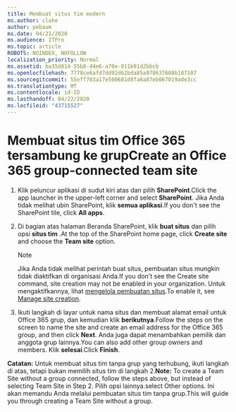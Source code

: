 ```yaml
---
title: Membuat situs tim modern
ms.author: clake
author: pebaum
ms.date: 04/21/2020
ms.audience: ITPro
ms.topic: article
ROBOTS: NOINDEX, NOFOLLOW
localization_priority: Normal
ms.assetid: ba35d814-55b8-44e6-a70e-011b91d2bbcb
ms.openlocfilehash: 7778ce6afd7dd92d62bda85a978637608b187107
ms.sourcegitcommit: 55eff703a17e500681d8fa6a87eb067019ade3cc
ms.translationtype: MT
ms.contentlocale: id-ID
ms.lasthandoff: 04/22/2020
ms.locfileid: "43715527"
---
```

# <a name="create-an-office-365-group-connected-team-site"></a><span data-ttu-id="0fa9d-102">Membuat situs tim Office 365 tersambung ke grup</span><span class="sxs-lookup"><span data-stu-id="0fa9d-102">Create an Office 365 group-connected team site</span></span>

1. <span data-ttu-id="0fa9d-103">Klik peluncur aplikasi di sudut kiri atas dan pilih **SharePoint**.</span><span class="sxs-lookup"><span data-stu-id="0fa9d-103">Click the app launcher in the upper-left corner and select **SharePoint**.</span></span> <span data-ttu-id="0fa9d-104">Jika Anda tidak melihat ubin SharePoint, klik **semua aplikasi**.</span><span class="sxs-lookup"><span data-stu-id="0fa9d-104">If you don't see the SharePoint tile, click **All apps**.</span></span>
    
2. <span data-ttu-id="0fa9d-105">Di bagian atas halaman Beranda SharePoint, klik **buat situs** dan pilih opsi **situs tim** .</span><span class="sxs-lookup"><span data-stu-id="0fa9d-105">At the top of the SharePoint home page, click **Create site** and choose the **Team site** option.</span></span> 
    
    > [!NOTE]
    > <span data-ttu-id="0fa9d-106">Jika Anda tidak melihat perintah buat situs, pembuatan situs mungkin tidak diaktifkan di organisasi Anda.</span><span class="sxs-lookup"><span data-stu-id="0fa9d-106">If you don't see the Create site command, site creation may not be enabled in your organization.</span></span> <span data-ttu-id="0fa9d-107">Untuk mengaktifkannya, lihat [mengelola pembuatan situs](https://go.microsoft.com/fwlink/?linkid=2009644).</span><span class="sxs-lookup"><span data-stu-id="0fa9d-107">To enable it, see [Manage site creation](https://go.microsoft.com/fwlink/?linkid=2009644).</span></span> 
  
3. <span data-ttu-id="0fa9d-108">Ikuti langkah di layar untuk nama situs dan membuat alamat email untuk Office 365 grup, dan kemudian klik **berikutnya**.</span><span class="sxs-lookup"><span data-stu-id="0fa9d-108">Follow the steps on the screen to name the site and create an email address for the Office 365 group, and then click **Next**.</span></span> <span data-ttu-id="0fa9d-109">Anda juga dapat menambahkan pemilik dan anggota grup lainnya.</span><span class="sxs-lookup"><span data-stu-id="0fa9d-109">You can also add other group owners and members.</span></span> <span data-ttu-id="0fa9d-110">Klik **selesai**.</span><span class="sxs-lookup"><span data-stu-id="0fa9d-110">Click **Finish**.</span></span>
  
 <span data-ttu-id="0fa9d-111">**Catatan:** Untuk membuat situs tim tanpa grup yang terhubung, ikuti langkah di atas, tetapi bukan memilih situs tim di langkah 2.</span><span class="sxs-lookup"><span data-stu-id="0fa9d-111">**Note:** To create a Team Site without a group connected, follow the steps above, but instead of selecting Team Site in Step 2.</span></span> <span data-ttu-id="0fa9d-112">Pilih opsi lainnya.</span><span class="sxs-lookup"><span data-stu-id="0fa9d-112">select Other options.</span></span> <span data-ttu-id="0fa9d-113">Ini akan memandu Anda melalui pembuatan situs tim tanpa grup.</span><span class="sxs-lookup"><span data-stu-id="0fa9d-113">This will guide you through creating a Team Site without a group.</span></span> 
    

